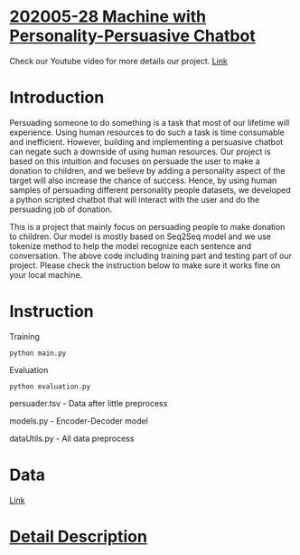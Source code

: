 # [202005-28 Machine with Personality-Persuasive Chatbot](https://www.ee.columbia.edu/~cylin/course/bigdata/projects/)

Check our Youtube video for more details our project.
[Link](https://youtu.be/da8ayvIP2u0)

# Introduction
Persuading someone to do something is a task that most of our lifetime will experience. Using human resources to do such a task is time consumable and inefficient. However, building and implementing a persuasive chatbot can negate such a downside of using human resources. Our project is based on this intuition and focuses on persuade the user to make a donation to children, and we believe by adding a personality aspect of the target will also increase the chance of success. Hence, by using human samples of persuading different personality people datasets, we developed a python scripted chatbot that will interact with the user and do the persuading job of donation.

This is a project that mainly focus on persuading people to make donation to children. Our model is mostly based on Seq2Seq model and we use tokenize method to help the model recognize each sentence and conversation. The above code including training part and testing part of our project. Please check the instruction below to make sure it works fine on your local machine.


# Instruction
Training
```
python main.py
 ```
 Evaluation
 ```
 python evaluation.py
 ```
persuader.tsv - Data after little preprocess

models.py - Encoder-Decoder model

dataUtils.py - All data preprocess

# Data
[Link](https://gitlab.com/ucdavisnlp/persuasionforgood)

# [Detail Description](MachinePersonality.pdf)
